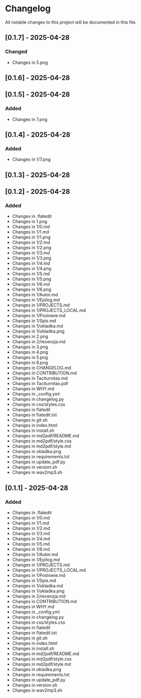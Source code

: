 # Changelog

All notable changes to this project will be documented in this file.

## [0.1.7] - 2025-04-28

### Changed
- Changes in 5.png

## [0.1.6] - 2025-04-28

## [0.1.5] - 2025-04-28

### Added
- Changes in 7.png

## [0.1.4] - 2025-04-28

### Added
- Changes in 1/7.png

## [0.1.3] - 2025-04-28

## [0.1.2] - 2025-04-28

### Added
- Changes in .flatedit
- Changes in 1.png
- Changes in 1/0.md
- Changes in 1/1.md
- Changes in 1/1.png
- Changes in 1/2.md
- Changes in 1/2.png
- Changes in 1/3.md
- Changes in 1/3.png
- Changes in 1/4.md
- Changes in 1/4.png
- Changes in 1/5.md
- Changes in 1/5.png
- Changes in 1/6.md
- Changes in 1/6.png
- Changes in 1/Autor.md
- Changes in 1/Epilog.md
- Changes in 1/PROJECTS.md
- Changes in 1/PROJECTS_LOCAL.md
- Changes in 1/Poslowie.md
- Changes in 1/Spis.md
- Changes in 1/okladka.md
- Changes in 1/okladka.png
- Changes in 2.png
- Changes in 2/recenzja.md
- Changes in 3.png
- Changes in 4.png
- Changes in 5.png
- Changes in 6.png
- Changes in CHANGELOG.md
- Changes in CONTRIBUTION.md
- Changes in Taciturnitas.md
- Changes in Taciturnitas.pdf
- Changes in WHY.md
- Changes in _config.yml
- Changes in changelog.py
- Changes in css/styles.css
- Changes in flatedit
- Changes in flatedit.txt
- Changes in git.sh
- Changes in index.html
- Changes in install.sh
- Changes in md2pdf/README.md
- Changes in md2pdf/style.css
- Changes in md2pdf/style.md
- Changes in okladka.png
- Changes in requirements.txt
- Changes in update_pdf.py
- Changes in version.sh
- Changes in wav2mp3.sh

## [0.1.1] - 2025-04-28

### Added
- Changes in .flatedit
- Changes in 1/0.md
- Changes in 1/1.md
- Changes in 1/2.md
- Changes in 1/3.md
- Changes in 1/4.md
- Changes in 1/5.md
- Changes in 1/6.md
- Changes in 1/Autor.md
- Changes in 1/Epilog.md
- Changes in 1/PROJECTS.md
- Changes in 1/PROJECTS_LOCAL.md
- Changes in 1/Poslowie.md
- Changes in 1/Spis.md
- Changes in 1/okladka.md
- Changes in 1/okladka.png
- Changes in 2/recenzja.md
- Changes in CONTRIBUTION.md
- Changes in WHY.md
- Changes in _config.yml
- Changes in changelog.py
- Changes in css/styles.css
- Changes in flatedit
- Changes in flatedit.txt
- Changes in git.sh
- Changes in index.html
- Changes in install.sh
- Changes in md2pdf/README.md
- Changes in md2pdf/style.css
- Changes in md2pdf/style.md
- Changes in okladka.png
- Changes in requirements.txt
- Changes in update_pdf.py
- Changes in version.sh
- Changes in wav2mp3.sh

